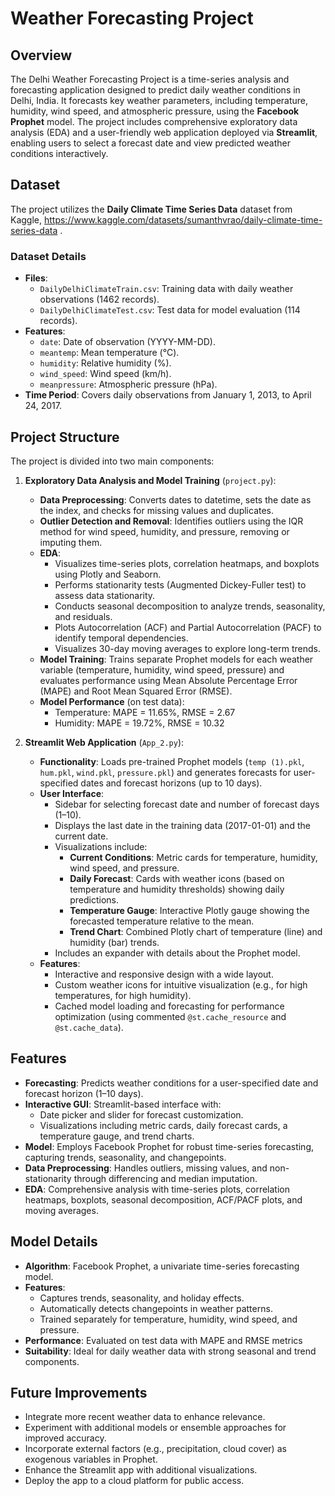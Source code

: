 # Weather Forecasting Project

## Overview

The Delhi Weather Forecasting Project is a time-series analysis and forecasting application designed to predict daily weather conditions in Delhi, India. It forecasts key weather parameters, including temperature, humidity, wind speed, and atmospheric pressure, using the **Facebook Prophet** model. The project includes comprehensive exploratory data analysis (EDA) and a user-friendly web application deployed via **Streamlit**, enabling users to select a forecast date and view predicted weather conditions interactively.

## Dataset

The project utilizes the **Daily Climate Time Series Data** dataset from Kaggle, https://www.kaggle.com/datasets/sumanthvrao/daily-climate-time-series-data .

### Dataset Details

- **Files**:
  - `DailyDelhiClimateTrain.csv`: Training data with daily weather observations (1462 records).
  - `DailyDelhiClimateTest.csv`: Test data for model evaluation (114 records).
- **Features**:
  - `date`: Date of observation (YYYY-MM-DD).
  - `meantemp`: Mean temperature (°C).
  - `humidity`: Relative humidity (%).
  - `wind_speed`: Wind speed (km/h).
  - `meanpressure`: Atmospheric pressure (hPa).
- **Time Period**: Covers daily observations from January 1, 2013, to April 24, 2017.

## Project Structure

The project is divided into two main components:

1. **Exploratory Data Analysis and Model Training** (`project.py`):

   - **Data Preprocessing**: Converts dates to datetime, sets the date as the index, and checks for missing values and duplicates.
   - **Outlier Detection and Removal**: Identifies outliers using the IQR method for wind speed, humidity, and pressure, removing or imputing them.
   - **EDA**:
     - Visualizes time-series plots, correlation heatmaps, and boxplots using Plotly and Seaborn.
     - Performs stationarity tests (Augmented Dickey-Fuller test) to assess data stationarity.
     - Conducts seasonal decomposition to analyze trends, seasonality, and residuals.
     - Plots Autocorrelation (ACF) and Partial Autocorrelation (PACF) to identify temporal dependencies.
     - Visualizes 30-day moving averages to explore long-term trends.
   - **Model Training**: Trains separate Prophet models for each weather variable (temperature, humidity, wind speed, pressure) and evaluates performance using Mean Absolute Percentage Error (MAPE) and Root Mean Squared Error (RMSE).
   - **Model Performance** (on test data):
     - Temperature: MAPE = 11.65%, RMSE = 2.67
     - Humidity: MAPE = 19.72%, RMSE = 10.32

2. **Streamlit Web Application** (`App_2.py`):

   - **Functionality**: Loads pre-trained Prophet models (`temp (1).pkl`, `hum.pkl`, `wind.pkl`, `pressure.pkl`) and generates forecasts for user-specified dates and forecast horizons (up to 10 days).
   - **User Interface**:
     - Sidebar for selecting forecast date and number of forecast days (1–10).
     - Displays the last date in the training data (2017-01-01) and the current date.
     - Visualizations include:
       - **Current Conditions**: Metric cards for temperature, humidity, wind speed, and pressure.
       - **Daily Forecast**: Cards with weather icons (based on temperature and humidity thresholds) showing daily predictions.
       - **Temperature Gauge**: Interactive Plotly gauge showing the forecasted temperature relative to the mean.
       - **Trend Chart**: Combined Plotly chart of temperature (line) and humidity (bar) trends.
     - Includes an expander with details about the Prophet model.
   - **Features**:
     - Interactive and responsive design with a wide layout.
     - Custom weather icons for intuitive visualization (e.g., for high temperatures, for high humidity).
     - Cached model loading and forecasting for performance optimization (using commented `@st.cache_resource` and `@st.cache_data`).

## Features

- **Forecasting**: Predicts weather conditions for a user-specified date and forecast horizon (1–10 days).
- **Interactive GUI**: Streamlit-based interface with:
  - Date picker and slider for forecast customization.
  - Visualizations including metric cards, daily forecast cards, a temperature gauge, and trend charts.
- **Model**: Employs Facebook Prophet for robust time-series forecasting, capturing trends, seasonality, and changepoints.
- **Data Preprocessing**: Handles outliers, missing values, and non-stationarity through differencing and median imputation.
- **EDA**: Comprehensive analysis with time-series plots, correlation heatmaps, boxplots, seasonal decomposition, ACF/PACF plots, and moving averages.

## Model Details

- **Algorithm**: Facebook Prophet, a univariate time-series forecasting model.
- **Features**:
  - Captures trends, seasonality, and holiday effects.
  - Automatically detects changepoints in weather patterns.
  - Trained separately for temperature, humidity, wind speed, and pressure.
- **Performance**: Evaluated on test data with MAPE and RMSE metrics
- **Suitability**: Ideal for daily weather data with strong seasonal and trend components.

## Future Improvements

- Integrate more recent weather data to enhance relevance.
- Experiment with additional models or ensemble approaches for improved accuracy.
- Incorporate external factors (e.g., precipitation, cloud cover) as exogenous variables in Prophet.
- Enhance the Streamlit app with additional visualizations.
- Deploy the app to a cloud platform for public access.